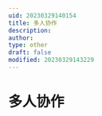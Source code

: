 ```yaml
---
uid: 20230329140154
title: 多人协作
description: 
author: 
type: other
draft: false
modified: 20230329143229
---
```


# 多人协作